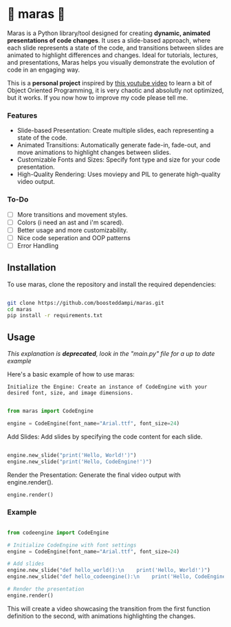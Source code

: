 # 🎥 maras 🎥

Maras is a Python library/tool designed for creating **dynamic, animated presentations of code changes**. It uses a slide-based approach, where each slide represents a state of the code, and transitions between slides are animated to highlight differences and changes. Ideal for tutorials, lectures, and presentations, Maras helps you visually demonstrate the evolution of code in an engaging way.

This is a **personal project** inspired by [this youtube video](https://www.youtube.com/watch?v=OXk6Eabu7uM&t=184s) to learn a bit of Object Oriented Programming, it is very chaotic and absolutly not optimized, but it works.
If you now how to improve my code please tell me.

### Features

- Slide-based Presentation: Create multiple slides, each representing a state of the code.
- Animated Transitions: Automatically generate fade-in, fade-out, and move animations to highlight changes between slides.
- Customizable Fonts and Sizes: Specify font type and size for your code presentation.
- High-Quality Rendering: Uses moviepy and PIL to generate high-quality video output.

### To-Do

- [ ] More transitions and movement styles.
- [ ] Colors (i need an ast and i'm scared).
- [ ] Better usage and more customizability.
- [ ] Nice code seperation and OOP patterns
- [ ] Error Handling

## Installation

To use maras, clone the repository and install the required dependencies:

```bash

git clone https://github.com/boosteddampi/maras.git
cd maras
pip install -r requirements.txt
```

## Usage

_This explanation is **deprecated**, look in the "main.py" file for a up to date example_

Here's a basic example of how to use maras:

    Initialize the Engine: Create an instance of CodeEngine with your desired font, size, and image dimensions.

```python

from maras import CodeEngine

engine = CodeEngine(font_name="Arial.ttf", font_size=24)
```
Add Slides: Add slides by specifying the code content for each slide.

```python

engine.new_slide("print('Hello, World!')")
engine.new_slide("print('Hello, CodeEngine!')")
```
Render the Presentation: Generate the final video output with engine.render().

```python
engine.render()
```
### Example

```python

from codeengine import CodeEngine

# Initialize CodeEngine with font settings
engine = CodeEngine(font_name="Arial.ttf", font_size=24)

# Add slides
engine.new_slide("def hello_world():\n    print('Hello, World!')")
engine.new_slide("def hello_codeengine():\n    print('Hello, CodeEngine!')")

# Render the presentation
engine.render()
```
This will create a video showcasing the transition from the first function definition to the second, with animations highlighting the changes.
